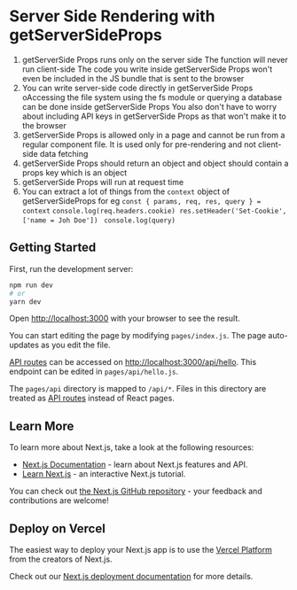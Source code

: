 # Server Side Rendering with getServerSideProps

1.  getServerSide Props runs only on the server side
    The function will never run client-side
    The code you write inside getServerSide Props won't even be included in the JS bundle that is sent to the browser
2.  You can write server-side code directly in getServerSide Props
    oAccessing the file system using the fs module or querying a database can be done inside getServerSide Props
    You also don't have to worry about including API keys in getServerSide Props as that won't make it to the browser
3.  getServerSide Props is allowed only in a page and cannot be run from a regular component file.
    It is used only for pre-rendering and not client-side data fetching
4.  getServerSide Props should return an object and object should contain a props key which is an object
5.  getServerSide Props will run at request time
6.  You can extract a lot of things from the `context` object of getServerSideProps for eg
    `const { params, req, res, query } = context`
    `console.log(req.headers.cookie) res.setHeader('Set-Cookie', ['name = Joh Doe'])`
    ` console.log(query)`

## Getting Started

First, run the development server:

```bash
npm run dev
# or
yarn dev
```

Open [http://localhost:3000](http://localhost:3000) with your browser to see the result.

You can start editing the page by modifying `pages/index.js`. The page auto-updates as you edit the file.

[API routes](https://nextjs.org/docs/api-routes/introduction) can be accessed on [http://localhost:3000/api/hello](http://localhost:3000/api/hello). This endpoint can be edited in `pages/api/hello.js`.

The `pages/api` directory is mapped to `/api/*`. Files in this directory are treated as [API routes](https://nextjs.org/docs/api-routes/introduction) instead of React pages.

## Learn More

To learn more about Next.js, take a look at the following resources:

- [Next.js Documentation](https://nextjs.org/docs) - learn about Next.js features and API.
- [Learn Next.js](https://nextjs.org/learn) - an interactive Next.js tutorial.

You can check out [the Next.js GitHub repository](https://github.com/vercel/next.js/) - your feedback and contributions are welcome!

## Deploy on Vercel

The easiest way to deploy your Next.js app is to use the [Vercel Platform](https://vercel.com/new?utm_medium=default-template&filter=next.js&utm_source=create-next-app&utm_campaign=create-next-app-readme) from the creators of Next.js.

Check out our [Next.js deployment documentation](https://nextjs.org/docs/deployment) for more details.
